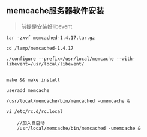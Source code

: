 ## memcache服务器软件安装

> 前提是安装好libevent


	tar -zxvf memcached-1.4.17.tar.gz 
	
	cd /lamp/memcached-1.4.17

	./configure --prefix=/usr/local/memcache --with-libevent=/usr/local/libevent/


	make && make install

	useradd memcache

	/usr/local/memcache/bin/memcached -umemcache & 

	vi /etc/rc.d/rc.local

		//加入自启动
		/usr/local/memcache/bin/memcached -umemcache & 